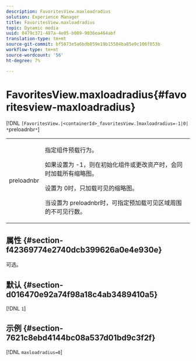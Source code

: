 ```yaml
---
description: FavoritesView.maxloadradius
solution: Experience Manager
title: FavoritesView.maxloadradius
topic: Dynamic media
uuid: 0479c371-487a-4e05-b009-9036ea464abf
translation-type: tm+mt
source-git-commit: bf5873e5a6bdb859e19b15584ba85e9c106f853b
workflow-type: tm+mt
source-wordcount: '56'
ht-degree: 7%

---
```



# FavoritesView.maxloadradius{#favoritesview-maxloadradius}

[!DNL `[FavoritesView.|<containerId>_favoritesView.]maxloadradius=-1|0| *`preloadnbr`*`]

<table id="table_2B109D2F91E64B5382B31921C3780FA5"> 
 <tbody> 
  <tr> 
   <td colname="col1"> <p><span class="codeph"><span class="varname"> preloadnbr</span></span> </p> </td> 
   <td colname="col2"> <p> 指定组件预载行为。 </p> <p>如果设置为<span class="codeph"> -1</span>，则在初始化组件或更改资产时，会同时加载所有缩略图。 </p> <p>设置为<span class="codeph"> 0</span>时，只加载可见的缩略图。 </p> <p> 当设置为<span class="codeph"><span class="varname"> preloadnbr</span></span>时，可指定预加载可见区域周围的不可见行数。 </p> </td> 
  </tr> 
 </tbody> 
</table>

## 属性 {#section-f42369774e2740dcb399626a0e4e930e}

可选。

## 默认 {#section-d016470e92a74f98a18c4ab3489410a5}

[!DNL `1`]

## 示例 {#section-7621c8ebd4144bc08a537d01bd9c3f2f}

[!DNL `maxloadradius=0`]
